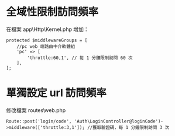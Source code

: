 
# 全域性限制訪問頻率
在檔案 app\Http\Kernel.php 增加：
```
protected $middlewareGroups = [
    //pc web 端路由中介軟體組
    'pc' => [
        'throttle:60,1', // 每 1 分鐘限制訪問 60 次
    ],
];
```

# 單獨設定 url 訪問頻率
修改檔案 routes\web.php
```
Route::post('login/code', 'Auth\LoginController@loginCode')->middleware(['throttle:3,1']); //獲取驗證碼，每 1 分鐘限制訪問 3 次
```